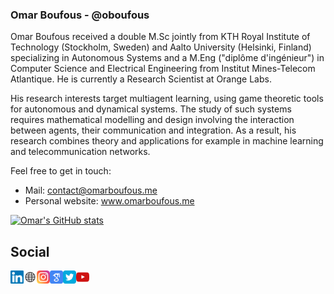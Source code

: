 <!--
**oboufous/oboufous** is a ✨ _special_ ✨ repository because its `README.md` (this file) appears on your GitHub profile.
Here are some ideas to get you started:
- 🔭 I’m currently working on ...
- 🌱 I’m currently learning ...
- 👯 I’m looking to collaborate on ...
- 🤔 I’m looking for help with ...
- 💬 Ask me about ...
- 📫 How to reach me: ...
- 😄 Pronouns: ...
- ⚡ Fun fact: ...
-->


### Omar Boufous - @oboufous

Omar Boufous received a double M.Sc jointly from KTH Royal Institute of Technology (Stockholm, Sweden) and Aalto University (Helsinki, Finland) specializing in Autonomous Systems and a M.Eng ("diplôme d'ingénieur") in Computer Science and Electrical Engineering from Institut Mines-Telecom Atlantique. He is currently a Research Scientist at Orange Labs.

His research interests target multiagent learning, using game theoretic tools for autonomous and dynamical systems. The study of such systems requires mathematical modelling and design involving the interaction between agents, their communication and integration. As a result, his research combines theory and applications for example in machine learning and telecommunication networks.

Feel free to get in touch:
* Mail: contact@omarboufous.me
* Personal website: www.omarboufous.me


[![Omar's GitHub stats](https://github-readme-stats.vercel.app/api?username=oboufous)](https://github.com/oboufous/github-readme-stats)

## Social
<a href="https://www.linkedin.com/in/omar-boufous/"><img align="left" src="https://raw.githubusercontent.com/oboufous/oboufous/main/images/linkedin.svg" alt="Omar Boufous | LinkedIn" width="21px"/></a>
<a href="https://omarboufous.me"><img align="left" src="https://raw.githubusercontent.com/oboufous/oboufous/main/images/website.svg" alt="Omar Boufous | Website" width="21px"/></a>
<a href="https://instagram.com/omar.skrt"><img align="left" src="https://raw.githubusercontent.com/oboufous/oboufous/main/images/instagram.svg" alt="Omar Boufous | Instagram" width="21px"/></a>
<a href="https://scholar.google.com/citations?user=cDeJ1xcAAAAJ&hl=en&oi=ao"><img align="left" src="https://raw.githubusercontent.com/oboufous/oboufous/main/images/scholar.svg" alt="Omar Boufous | Scholar" width="21px"/></a>
<a href="https://twitter.com/Omar91931789/"><img align="left" src="https://raw.githubusercontent.com/oboufous/oboufous/main/images/twitter.svg" alt="Omar Boufous | Twitter" width="21px"/></a>
<a href="https://www.youtube.com/channel/UCQ7H9JdTD0xciEgd1XlJ-vw/videos/"><img align="left" src="https://raw.githubusercontent.com/oboufous/oboufous/main/images/youtube.svg" alt="Omar Boufous | Youtube" width="21px"/></a>
</br>
